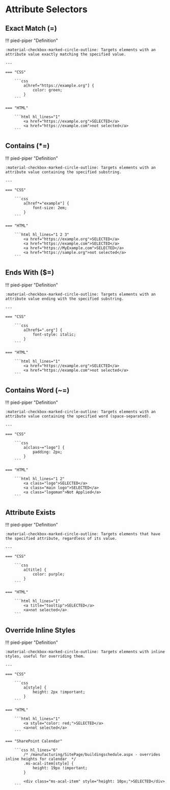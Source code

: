# Attribute Selectors

## Exact Match (=)

!!! pied-piper "Definition"

    :material-checkbox-marked-circle-outline: Targets elements with an attribute value exactly matching the specified value.

    ---

    === "CSS"

        ```css
            a[href="https://example.org"] {
                color: green;
            }
        ```

    === "HTML"

        ```html hl_lines="1"
            <a href="https://example.org">SELECTED</a>
            <a href="https://example.com">not selected</a>
        ```

## Contains (*=)

!!! pied-piper "Definition"

    :material-checkbox-marked-circle-outline: Targets elements with an attribute value containing the specified substring.

    ---

    === "CSS"

        ```css
            a[href*="example"] {
                font-size: 2em;
            }
        ```

    === "HTML"

        ```html hl_lines="1 2 3"
            <a href="https://example.org">SELECTED</a>
            <a href="https://example.com">SELECTED</a>
            <a href="https://MyExample.com">SELECTED</a>
            <a href="https://sample.org">not selected</a>
        ```

## Ends With ($=)

!!! pied-piper "Definition"

    :material-checkbox-marked-circle-outline: Targets elements with an attribute value ending with the specified substring.

    ---

    === "CSS"

        ```css
            a[href$=".org"] {
                font-style: italic;
            }
        ```

    === "HTML"

        ```html hl_lines="1"
            <a href="https://example.org">SELECTED</a>
            <a href="https://example.com">not selected</a>
        ```

## Contains Word (~=)

!!! pied-piper "Definition"

    :material-checkbox-marked-circle-outline: Targets elements with an attribute value containing the specified word (space-separated).

    ---

    === "CSS"

        ```css
            a[class~="logo"] {
                padding: 2px;
            }
        ```

    === "HTML"

        ```html hl_lines="1 2"
            <a class="logo">SELECTED</a>
            <a class="main logo">SELECTED</a>
            <a class="logoman">Not Applied</a>
        ```

## Attribute Exists

!!! pied-piper "Definition"

    :material-checkbox-marked-circle-outline: Targets elements that have the specified attribute, regardless of its value.

    ---

    === "CSS"

        ```css
            a[title] {
                color: purple;
            }
        ```

    === "HTML"

        ```html hl_lines="1"
            <a title="tooltip">SELECTED</a>
            <a>not selected</a>
        ```

## Override Inline Styles

!!! pied-piper "Definition"

    :material-checkbox-marked-circle-outline: Targets elements with inline styles, useful for overriding them.

    ---

    === "CSS"

        ```css
            a[style] {
                height: 2px !important;
            }
        ```

    === "HTML"

        ```html hl_lines="1"
            <a style="color: red;">SELECTED</a>
            <a>not selected</a>
        ```

    === "SharePoint Calendar" 

        ```css hl_lines="6"
            /* /manufacturing/SitePage/buildingschedule.aspx - overrides inline heights for calendar  */
            .ms-acal-item[style] {
                height: 19px !important;
            }

            <div class="ms-acal-item" style="height: 10px;">SELECTED</div>
        ```
